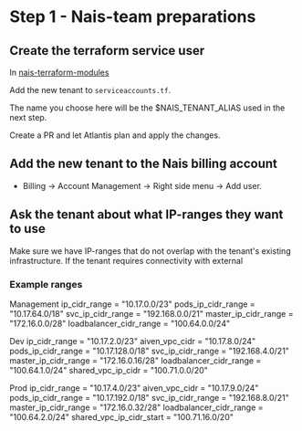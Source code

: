 # Step 1 - Nais-team preparations

## Create the terraform service user

In [nais-terraform-modules](https://github.com/nais/nais-terraform-modules)

Add the new tenant to `serviceaccounts.tf`. 

The name you choose here will be the $NAIS_TENANT_ALIAS used in the next step.

Create a PR and let Atlantis plan and apply the changes.

## Add the new tenant to the Nais billing account

- Billing -> Account Management -> Right side menu -> Add user.

## Ask the tenant about what IP-ranges they want to use

Make sure we have IP-ranges that do not overlap with the tenant's existing infrastructure.
If the tenant requires connectivity with external 
### Example ranges
Management
  ip_cidr_range            = "10.17.0.0/23"
  pods_ip_cidr_range       = "10.17.64.0/18"
  svc_ip_cidr_range        = "192.168.0.0/21"
  master_ip_cidr_range     = "172.16.0.0/28"
  loadbalancer_cidr_range  = "100.64.0.0/24"

Dev 
  ip_cidr_range            = "10.17.2.0/23"
  aiven_vpc_cidr           = "10.17.8.0/24"
  pods_ip_cidr_range       = "10.17.128.0/18"
  svc_ip_cidr_range        = "192.168.4.0/21"
  master_ip_cidr_range     = "172.16.0.16/28"
  loadbalancer_cidr_range  = "100.64.1.0/24"
  shared_vpc_ip_cidr       = "100.71.0.0/20"

Prod 
  ip_cidr_range            = "10.17.4.0/23"
  aiven_vpc_cidr           = "10.17.9.0/24"
  pods_ip_cidr_range       = "10.17.192.0/18"
  svc_ip_cidr_range        = "192.168.8.0/21"
  master_ip_cidr_range     = "172.16.0.32/28"
  loadbalancer_cidr_range  = "100.64.2.0/24"
  shared_vpc_ip_cidr_start = "100.71.16.0/20"




